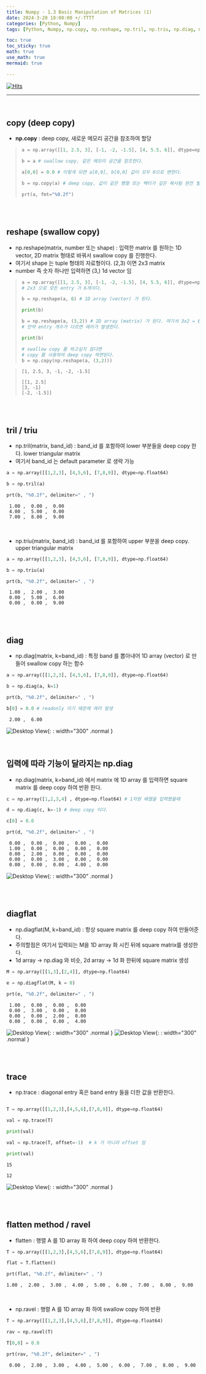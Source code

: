 ```yaml
---
title: Numpy - 1.3 Basic Manipulation of Matrices (1)
date: 2024-3-20 18:00:00 +/-TTTT
categories: [Python, Numpy]
tags: [Python, Numpy, np.copy, np.reshape, np.tril, np.triu, np.diag, np.diagflat, np.trace, flatten, np.ravel]     # TAG names should always be lowercase

toc: true
toc_sticky: true
math: true
use_math: true
mermaid: true

---
```


[![Hits](https://hits.seeyoufarm.com/api/count/incr/badge.svg?url=https%3A%2F%2Fepheria.github.io&count_bg=%2379C83D&title_bg=%23555555&icon=&icon_color=%23E7E7E7&title=views&edge_flat=false)](https://hits.seeyoufarm.com)

---

<br>

## copy (deep copy)

- **np.copy** : deep copy, 새로운 메모리 공간을 참조하여 할당

> ```python
> a = np.array([[1, 2.5, 3], [-1, -2, -1.5], [4, 5.5, 6]], dtype=np.float64)
> 
> b = a # swallow copy, 같은 메모리 공간을 참조한다.
> 
> a[0,0] = 0.0 # 이렇게 되면 a[0,0], b[0,0] 값이 모두 0으로 변한다.
>
> b = np.copy(a) # deep copy, 값이 같은 행렬 또는 벡터가 깊은 복사됨 완전 별개의 메모리 공간
> 
> prt(a, fmt="%0.2f")
> ```

<br>
<br>

## reshape (swallow copy)

- np.reshape(matrix, number 또는 shape) : 입력한 matrix 를 원하는 1D vector, 2D matrix 형태로 바꿔서 swallow copy 를 진행한다.
- 여기서 shape 는 tuple 형태의 자료형이다. (2,3) 이면 2x3 matrix
- number 즉 숫자 하나만 입력하면 (3,) 1d vector 임

> ```python
> a = np.array([[1, 2.5, 3], [-1, -2, -1.5], [4, 5.5, 6]], dtype=np.float64) 
> # 2x3 으로 모든 entry 가 6개이다.
> 
> b = np.reshape(a, 6) # 1D array (vector) 가 된다.
>
> print(b)
> 
> b = np.reshape(a, (3,2)) # 2D array (matrix) 가 된다. 여기서 3x2 = 6 이므로 entry 개수가 같다.
> # 만약 entry 개수가 다르면 에러가 발생한다.
>
> print(b)
>
> # swallow copy 를 하고싶지 않다면
> # copy 를 사용하여 deep copy 하면된다.
> b = np.copy(np.reshape(a, (3,2))) 
> ```

> ```console
> [1, 2.5, 3, -1, -2, -1.5]
>
> [[1, 2.5]
> [3, -1]
> [-2, -1.5]]
> ```

<br>
<br>

## tril / triu

- np.tril(matrix, band_id) : band_id 를 포함하여 lower 부분들을 deep copy 한다. lower triangular matrix
- 여기서 band_id 는 default parameter 로 생략 가능

```python
a = np.array([[1,2,3], [4,5,6], [7,8,9]], dtype=np.float64)

b = np.tril(a)

prt(b, "%0.2f", delimiter=" , ")
```

```console
 1.00 ,  0.00 ,  0.00
 4.00 ,  5.00 ,  0.00
 7.00 ,  8.00 ,  9.00
```

<br>

- np.triu(matrix, band_id) : band_id 를 포함하여 upper 부분을 deep copy. upper triangular matrix

```python
a = np.array([[1,2,3], [4,5,6], [7,8,9]], dtype=np.float64)

b = np.triu(a)

prt(b, "%0.2f", delimiter=" , ")
```

```console
 1.00 ,  2.00 ,  3.00
 0.00 ,  5.00 ,  6.00
 0.00 ,  0.00 ,  9.00
```

<br>
<br>

## diag

- np.diag(matrix, k=band_id) : 특정 band 를 뽑아내어 1D array (vector) 로 만들어 swallow copy 하는 함수

```python
a = np.array([[1,2,3], [4,5,6], [7,8,9]], dtype=np.float64)

b = np.diag(a, k=1)

prt(b, "%0.2f", delimiter=" , ")

b[0] = 0.0 # readonly 이기 때문에 에러 발생

```

```console
 2.00 ,  6.00
```

![Desktop View](/assets/img/post/python/numpy01_3_01.png){: : width="300" .normal }

<br>

## 입력에 따라 기능이 달라지는 np.diag

- np.diag(matrix, k=band_id) 에서 matrix 에 1D array 를 입력하면 square matrix 를 deep copy 하여 반환 한다.


```python
c = np.array([1,2,3,4] , dtype=np.float64) # 1차원 배열을 입력했을때

d = np.diag(c, k=-1) # deep copy 이다.

c[0] = 0.0

prt(d, "%0.2f", delimiter=" , ")
```

```console
 0.00 ,  0.00 ,  0.00 ,  0.00 ,  0.00
 1.00 ,  0.00 ,  0.00 ,  0.00 ,  0.00
 0.00 ,  2.00 ,  0.00 ,  0.00 ,  0.00
 0.00 ,  0.00 ,  3.00 ,  0.00 ,  0.00
 0.00 ,  0.00 ,  0.00 ,  4.00 ,  0.00
```

![Desktop View](/assets/img/post/python/numpy01_3_02.png){: : width="300" .normal }

<br>
<br>

## diagflat

- np.diagflat(M, k=band_id) : 항상 square matrix 를 deep copy 하여 만들어준다. 
- 주의할점은 여기서 입력되는 M을 1D array 화 시킨 뒤에 square matrix를 생성한다.
- 1d array -> np.diag 와 비슷, 2d array -> 1d 화 한뒤에 square matrix 생성

```python
M = np.array([[1,3],[2,4]], dtype=np.float64)

e = np.diagflat(M, k = 0)

prt(e, "%0.2f", delimiter=" , ")
```

```console
 1.00 ,  0.00 ,  0.00 ,  0.00
 0.00 ,  3.00 ,  0.00 ,  0.00
 0.00 ,  0.00 ,  2.00 ,  0.00
 0.00 ,  0.00 ,  0.00 ,  4.00
```

![Desktop View](/assets/img/post/python/numpy01_3_03.png){: : width="300" .normal }
![Desktop View](/assets/img/post/python/numpy01_3_04.png){: : width="300" .normal }

<br>
<br>

## trace

- np.trace : diagonal entry 혹은 band entry 들을 더한 값을 반환한다.

```python

T = np.array([[1,2,3],[4,5,6],[7,8,9]], dtype=np.float64)

val = np.trace(T)

print(val)

val = np.trace(T, offset=-1)  # k 가 아니라 offset 임

print(val)
```

```console
15

12
```

![Desktop View](/assets/img/post/python/numpy01_3_05.png){: : width="300" .normal }

<br>
<br>

## flatten method / ravel

- flatten : 행렬 A 를 1D array 화 하여 deep copy 하여 반환한다.

```python
T = np.array([[1,2,3],[4,5,6],[7,8,9]], dtype=np.float64)

flat = T.flatten()

prt(flat, "%0.2f", delimiter=" , ")
```

```console
1.00 ,  2.00 ,  3.00 ,  4.00 ,  5.00 ,  6.00 ,  7.00 ,  8.00 ,  9.00
```

<br>

- np.ravel :  행렬 A 를 1D array 화 하여 swallow copy 하여 반환

```python
T = np.array([[1,2,3],[4,5,6],[7,8,9]], dtype=np.float64)

rav = np.ravel(T)

T[0,0] = 0.0

prt(rav, "%0.2f", delimiter=" , ")
```

```console
 0.00 ,  2.00 ,  3.00 ,  4.00 ,  5.00 ,  6.00 ,  7.00 ,  8.00 ,  9.00
```